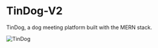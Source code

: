# TinDog-V2
TinDog, a dog meeting platform built with the MERN stack.

![TinDog](https://user-images.githubusercontent.com/48412321/198290117-3ef6491a-310b-4e56-9392-4b5163844200.jpg)
